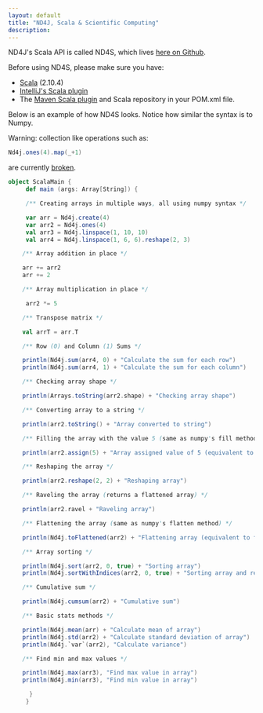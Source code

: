 ```yaml
---
layout: default
title: "ND4J, Scala & Scientific Computing"
description:
---
```



ND4J's Scala API is called ND4S, which lives [here on Github](https://github.com/deeplearning4j/nd4s).

Before using ND4S, please make sure you have:

* [Scala](../getstarted.html#scala) (2.10.4)
* [IntelliJ's Scala plugin](../getstarted.html#scala)
* The [Maven Scala plugin](http://www.scala-lang.org/old/node/345) and Scala repository in your POM.xml file.

Below is an example of how ND4S looks. Notice how similar the syntax is to Numpy.

Warning: collection like operations such as:
```scala
Nd4j.ones(4).map(_+1)
```
are currently [broken](https://github.com/deeplearning4j/nd4s/issues/91).
```scala
object ScalaMain {
     def main (args: Array[String]) {

     /** Creating arrays in multiple ways, all using numpy syntax */

     var arr = Nd4j.create(4)
     var arr2 = Nd4j.ones(4)
     val arr3 = Nd4j.linspace(1, 10, 10)
     val arr4 = Nd4j.linspace(1, 6, 6).reshape(2, 3)

    /** Array addition in place */

    arr += arr2
    arr += 2

    /** Array multiplication in place */

     arr2 *= 5

    /** Transpose matrix */

    val arrT = arr.T

    /** Row (0) and Column (1) Sums */

    println(Nd4j.sum(arr4, 0) + "Calculate the sum for each row")
    println(Nd4j.sum(arr4, 1) + "Calculate the sum for each column")

    /** Checking array shape */

    println(Arrays.toString(arr2.shape) + "Checking array shape")

    /** Converting array to a string */

    println(arr2.toString() + "Array converted to string")

    /** Filling the array with the value 5 (same as numpy's fill method) */

    println(arr2.assign(5) + "Array assigned value of 5 (equivalent to fill method in numpy)")

    /** Reshaping the array */

    println(arr2.reshape(2, 2) + "Reshaping array")

    /** Raveling the array (returns a flattened array) */

    println(arr2.ravel + "Raveling array")

    /** Flattening the array (same as numpy's flatten method) */

    println(Nd4j.toFlattened(arr2) + "Flattening array (equivalent to flatten in numpy)")

    /** Array sorting */

    println(Nd4j.sort(arr2, 0, true) + "Sorting array")
    println(Nd4j.sortWithIndices(arr2, 0, true) + "Sorting array and returning sorted indices")

    /** Cumulative sum */

    println(Nd4j.cumsum(arr2) + "Cumulative sum")

    /** Basic stats methods */

    println(Nd4j.mean(arr) + "Calculate mean of array")
    println(Nd4j.std(arr2) + "Calculate standard deviation of array")
    println(Nd4j.`var`(arr2), "Calculate variance")

    /** Find min and max values */

    println(Nd4j.max(arr3), "Find max value in array")
    println(Nd4j.min(arr3), "Find min value in array")

      }
     }
```

